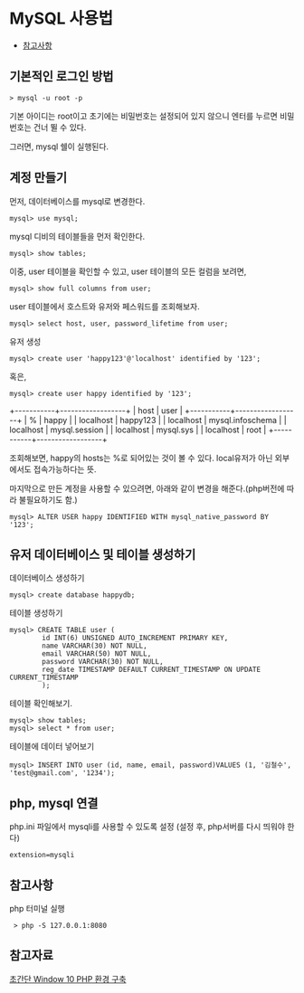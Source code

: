 # MySQL 사용법



* [참고사항](##참고사항)


## 기본적인 로그인 방법

    > mysql -u root -p

기본 아이디는 root이고 초기에는 비밀번호는 설정되어 있지 않으니
엔터를 누르면 비밀번호는 건너 뛸 수 있다.

그러면, mysql 쉘이 실행된다.


## 계정 만들기

먼저, 데이터베이스를 mysql로 변경한다.

    mysql> use mysql;

mysql 디비의 테이블들을 먼저 확인한다.

    mysql> show tables;

이중, user 테이블을 확인할 수 있고, user 테이블의 모든 컬럼을 보려면,

    mysql> show full columns from user;

user 테이블에서 호스트와 유저와 페스워드를 조회해보자.

    mysql> select host, user, password_lifetime from user;

유저 생성

    mysql> create user 'happy123'@'localhost' identified by '123';

혹은,

    mysql> create user happy identified by '123';    


+-----------+------------------+
| host      | user             |
+-----------+------------------+
| %         | happy            |
| localhost | happy123         |
| localhost | mysql.infoschema |
| localhost | mysql.session    |
| localhost | mysql.sys        |
| localhost | root             |
+-----------+------------------+

조회해보면, happy의 hosts는 %로 되어있는 것이 볼 수 있다. local유저가 아닌 외부에서도 접속가능하다는 뜻.


마지막으로 만든 계정을 사용할 수 있으려면, 아래와 같이 변경을 해준다.(php버전에 따라 불필요하기도 함.)

    mysql> ALTER USER happy IDENTIFIED WITH mysql_native_password BY '123';



## 유저 데이터베이스 및 테이블 생성하기

데이터베이스 생성하기

    mysql> create database happydb;

테이블 생성하기

    mysql> CREATE TABLE user (
            id INT(6) UNSIGNED AUTO_INCREMENT PRIMARY KEY,
            name VARCHAR(30) NOT NULL,
            email VARCHAR(50) NOT NULL,
            password VARCHAR(30) NOT NULL,
            reg_date TIMESTAMP DEFAULT CURRENT_TIMESTAMP ON UPDATE CURRENT_TIMESTAMP
            ); 

테이블 확인해보기.

    mysql> show tables;
    mysql> select * from user;


테이블에 데이터 넣어보기

    mysql> INSERT INTO user (id, name, email, password)VALUES (1, '김철수', 'test@gmail.com', '1234');





## php, mysql 연결

php.ini 파일에서 mysqli를 사용할 수 있도록 설정 (설정 후, php서버를 다시 띄워야 한다)

    extension=mysqli




## 참고사항

php 터미널 실행

     > php -S 127.0.0.1:8080



## 참고자료
[초간단 Window 10 PHP 환경 구축][phpsetup]



[phpsetup]: https://wani.kr/posts/2016/07/29/window-enviroment-settings/
